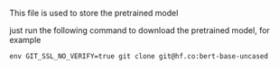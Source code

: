 This file is used to store the pretrained model

just run the following command to download the pretrained model, for example
```
env GIT_SSL_NO_VERIFY=true git clone git@hf.co:bert-base-uncased
```